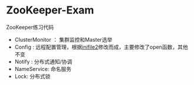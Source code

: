 ZooKeeper-Exam
==============

ZooKeeper练习代码


* ClusterMonitor  ： 集群监控和Master选举
* Config : 远程配置管理，根据[inifile2](https://github.com/Winnerhust/inifile2)修改而成，主要修改了open函数，其他不变
* Notify : 分布式通知/协调
* NameService: 命名服务
* Lock: 分布式锁
